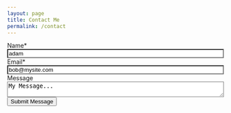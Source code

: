 ```yaml
---
layout: page
title: Contact Me
permalink: /contact
---
```



<div class="field">
  <label class="label">Name*</label>
  <div class="control">
    <input id="name" class="input" type="text" required value="adam">
  </div>
</div>

<div class="field">
  <label class="label">Email*</label>
  <div class="control">
    <input id="email" class="input" type="email" required value="bob@mysite.com">
  </div>
</div>

<div class="field">
  <label class="label">Message</label>
  <div class="control">
    <textarea id="message" class="textarea">My Message...</textarea>
  </div>
</div>

<div class="field">
  <div class="control">
    <button id="submit" class="button is-link">Submit Message</button>
  </div>
</div>

<!-- Hidden by default. Form submit unhides. Close button re-hides -->
<div class="notification is-success hidden" id="submit-notification">
  <button class="delete" id="submit-delete"></button>
  Thanks. Your message has been sent. I'll be in touch soon.
</div>

<script>
  // Form submit clicked...
  document.getElementById('submit').addEventListener('click', function(event) {

    // Prevent form submission default, disable the submit button and show the notification.
    event.preventDefault();
    document.getElementById('submit').disabled = true;
    document.getElementById('submit-notification').classList.remove("hidden");

    name = document.getElementById('name').value;
    email = document.getElementById('email').value;
    message = document.getElementById('message').value;

    // Submit data to AWS API
    var xmlhttp = new XMLHttpRequest();
    var theUrl = "https://pkhlhwjn33.execute-api.ap-southeast-2.amazonaws.com/default/submitAGardnerNetContactForm";
    xmlhttp.open("POST", theUrl);
    xmlhttp.send(JSON.stringify({ "name": name, "email": email, "message": message}));

  });

  // When notification delete button is clicked, hide notifiction.
  document.getElementById('submit-delete').addEventListener('click', function(event) {
    document.getElementById('submit-notification').classList.add("hidden");
  });
</script>

<style>
  .input, .textarea {
box-shadow: inset 0 1px 2px rgba(10, 10, 10, 0.1);
max-width: 100%;
width: 100%;
}
app.css:2647.input, .textarea, .select select {
background-color: white;
border-color: #dbdbdb;
border-radius: 4px;
color: #363636;
}
app.css:136.button, .input, .textarea, .select select, .file-cta, .file-name, .pagination-previous, .pagination-next, .pagination-link, .pagination-ellipsis {
-moz-appearance: none;
-webkit-appearance: none;
align-items: center;
border: 1px solid transparent;
border-radius: 4px;
box-shadow: none;
display: inline-flex;
font-size: 1rem;
height: 2.25em;
justify-content: flex-start;
line-height: 1.5;
padding-bottom: calc(0.375em - 1px);
padding-left: calc(0.625em - 1px);
padding-right: calc(0.625em - 1px);
padding-top: calc(0.375em - 1px);
position: relative;
vertical-align: top;
}

.hidden {
  visibility: hidden;
}
</script>
